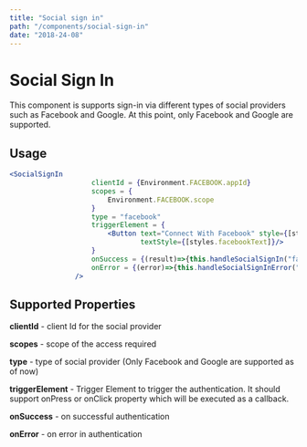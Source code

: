 ```yaml
---
title: "Social sign in"
path: "/components/social-sign-in"
date: "2018-24-08"
---
```


# Social Sign In

This component is supports sign-in via different types of social providers such as Facebook and Google. At this point, only Facebook and Google are supported.

## Usage

```jsx
<SocialSignIn
                    clientId = {Environment.FACEBOOK.appId}
                    scopes = {
                        Environment.FACEBOOK.scope
                    }
                    type = "facebook"
                    triggerElement = {
                        <Button text="Connect With Facebook" style={[styles.button, styles.facebookBtn]}
                                textStyle={[styles.facebookText]}/>
                    }
                    onSuccess = {(result)=>{this.handleSocialSignIn("facebook",result)}}
                    onError = {(error)=>{this.handleSocialSignInError("facebook",error )}}
                />
```

## Supported Properties

**clientId** - client Id for the social provider

**scopes** - scope of the access required

**type** - type of social provider \(Only Facebook and Google are supported as of now\)

**triggerElement** - Trigger Element to trigger the authentication. It should support onPress or onClick property which will be executed as a callback.

**onSuccess** - on successful authentication

**onError** - on error in authentication

